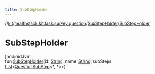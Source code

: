 ```yaml
---
title: SubStepHolder
---
```

//[kit](../../../index.html)/[healthstack.kit.task.survey.question](../index.html)/[SubStepHolder](index.html)/[SubStepHolder](-sub-step-holder.html)



# SubStepHolder



[androidJvm]\
fun [SubStepHolder](-sub-step-holder.html)(id: [String](https://kotlinlang.org/api/latest/jvm/stdlib/kotlin/-string/index.html), name: [String](https://kotlinlang.org/api/latest/jvm/stdlib/kotlin/-string/index.html), subSteps: [List](https://kotlinlang.org/api/latest/jvm/stdlib/kotlin.collections/-list/index.html)&lt;[QuestionSubStep](../-question-sub-step/index.html)&lt;*, *&gt;&gt;)




